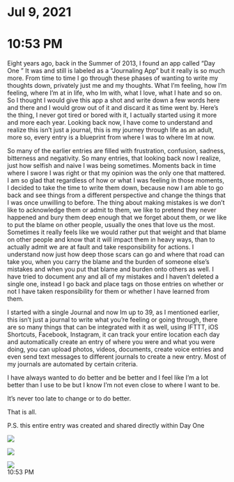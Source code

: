 # Jul 9, 2021

# 10:53 PM

Eight years ago, back in the Summer of 2013, I found an app called “Day One ” It was and still is labeled as a “Journaling App” but it really is so much more\. From time to time I go through these phases of wanting to write my thoughts down, privately just me and my thoughts\. What I’m feeling, how I’m feeling, where I’m at in life, who Im with, what I love, what I hate and so on\. So I thought I would give this app a shot and write down a few words here and there and I would grow out of it and discard it as time went by\. Here’s the thing, I never got tired or bored with it, I actually started using it more and more each year\. Looking back now, I have come to understand and realize this isn’t just a journal, this is my journey through life as an adult, more so, every entry is a blueprint from where I was to where Im at now\.

So many of the earlier entries are filled with frustration, confusion, sadness, bitterness and negativity\. So many entries, that looking back now I realize, just how selfish and naive I was being sometimes\. Moments back in time where I swore I was right or that my opinion was the only one that mattered\. I am so glad that regardless of how or what I was feeling in those moments, I decided to take the time to write them down, because now I am able to go back and see things from a different perspective and change the things that I was once unwilling to before\. The thing about making mistakes is we don’t like to acknowledge them or admit to them, we like to pretend they never happened and bury them deep enough that we forget about them, or we like to put the blame on other people, usually the ones that love us the most\. Sometimes it really feels like we would rather put that weight and that blame on other people and know that it will impact them in heavy ways, than to actually admit we are at fault and take responsibility for actions\. I understand now just how deep those scars can go and where that road can take you, when you carry the blame and the burden of someone else’s mistakes and when you put that blame and burden onto others as well\. I have tried to document any and all of my mistakes and I haven’t deleted a single one, instead I go back and place tags on those entries on whether or not I have taken responsibility for them or whether I have learned from them\.

I started with a single Journal and now Im up to 39, as I mentioned earlier, this isn’t just a journal to write what you’re feeling or going through, there are so many things that can be integrated with it as well, using IFTTT, iOS Shortcuts, Facebook, Instagram, it can track your entire location each day and automatically create an entry of where you were and what you were doing, you can upload photos, videos, documents, create voice entries and even send text messages to different journals to create a new entry\. Most of my journals are automated by certain criteria\.

I have always wanted to do better and be better and I feel like I’m a lot better than I use to be but I know I’m not even close to where I want to be\.

It’s never too late to change or to do better\.

That is all\.

P\.S\. this entire entry was created and shared directly within Day One

![](attachments/-uYfOSc_uwtLcHtpvzgn8qr.jpg)

![](attachments/-QcF84zrD8h3Ar5qkao_JXk.jpg)

![](attachments/-AGHQ_c_l9ZcU-qN7plWKCl.jpg)  
10:53 PM
